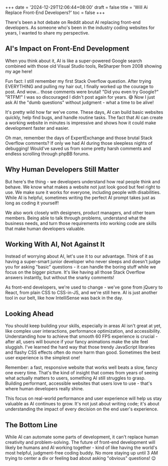 +++
date = '2024-12-29T12:06:44+08:00'
draft = false
title = 'Will Ai Replace Front-End Developers?'
toc = false
+++

There's been a hot debate on Reddit about AI replacing front-end developers. As someone who's been in the industry coding websites for years, I wanted to share my perspective.

## AI's Impact on Front-End Development

When you think about it, AI is like a super-powered Google search combined with those old Visual Studio tools, ReSharper from 2008 showing my age here!

Fun fact: I still remember my first Stack Overflow question. After trying EVERYTHING and pulling my hair out, I finally worked up the courage to post. And wow... those comments were brutal! "Did you even try Google?" "RTFM!" I was so discouraged I didn't post again for years. 😅 Now I just ask AI the "dumb questions" without judgment - what a time to be alive!

It's pretty wild how far we've come. These days, AI can build basic websites quickly, help find bugs, and handle routine tasks. The fact that AI can create a working website in minutes is impressive and shows how it could make development faster and easier.

Oh man, remember the days of ExpertExchange and those brutal Stack Overflow comments? If only we had AI during those sleepless nights of debugging! Would've saved us from some pretty harsh comments and endless scrolling through phpBB forums.

## Why Human Developers Still Matter

But here's the thing - we developers understand how real people think and behave. We know what makes a website not just look good but feel right to use. We make sure it works for everyone, including people with disabilities. While AI is helpful, sometimes writing the perfect AI prompt takes just as long as coding it yourself!

We also work closely with designers, product managers, and other team members. Being able to talk through problems, understand what the business needs, and turn those requirements into working code are skills that make human developers valuable.

## Working With AI, Not Against It

Instead of worrying about AI, let's use it to our advantage. Think of it as having a super-smart junior developer who never sleeps and doesn't judge you for asking "basic" questions - it can handle the boring stuff while we focus on the bigger picture. It's like having all those Stack Overflow answers instantly, but without the snarky comments!

As front-end developers, we're used to change - we've gone from jQuery to React, from plain CSS to CSS-in-JS, and we're still here. AI is just another tool in our belt, like how IntelliSense was back in the day.

## Looking Ahead

You should keep building your skills, especially in areas AI isn't great at yet, like complex user interactions, performance optimization, and accessibility. Understanding how to achieve that smooth 60 FPS experience is crucial - after all, users will bounce if your fancy animations make the site feel sluggish. I've learned the hard way that those trendy JavaScript libraries and flashy CSS effects often do more harm than good. Sometimes the best user experience is the simplest one!

Remember: a fast, responsive website that works well beats a slow, fancy one every time. That's the kind of insight that comes from years of seeing what actually matters to users, something AI still struggles to grasp. Building performant, accessible websites that users love to use - that's where human developers really shine.

This focus on real-world performance and user experience will help us stay valuable as AI continues to grow. It's not just about writing code; it's about understanding the impact of every decision on the end user's experience.

## The Bottom Line

While AI can automate some parts of development, it can't replace human creativity and problem-solving. The future of front-end development will likely be humans and AI working together - kind of like having the world's most helpful, judgment-free coding buddy. No more staying up until 3 AM trying to center a div or feeling bad about asking "obvious" questions! 😉
